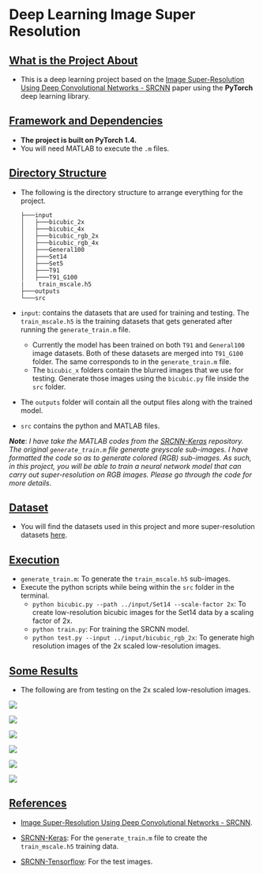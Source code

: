 # Deep Learning Image Super Resolution



## <u>What is the Project About</u>

* This is a deep learning project based on the [Image Super-Resolution Using Deep Convolutional Networks - SRCNN](http://mmlab.ie.cuhk.edu.hk/projects/SRCNN.html) paper using the **PyTorch** deep learning library.



## <u>Framework and Dependencies</u>

* **The project is built on PyTorch 1.4.** 
* You will need MATLAB to execute the `.m` files.



## <u>Directory Structure</u>

* The following is the directory structure to arrange everything for the project.

  ```
  ├───input
  │   ├───bicubic_2x
  │   ├───bicubic_4x
  │   ├───bicubic_rgb_2x
  │   ├───bicubic_rgb_4x
  │   ├───General100
  │   ├───Set14
  │   ├───Set5
  │   ├───T91
  │   ├───T91_G100
  |    train_mscale.h5
  ├───outputs
  └───src
  ```

* `input`: contains the datasets that are used for training and testing. The `train_mscale.h5` is the training datasets that gets generated after running the `generate_train.m` file. 

  * Currently the model has been trained on both `T91` and `General100` image datasets. Both of these datasets are merged into `T91_G100` folder. The same corresponds to in the `generate_train.m` file.
  * The `bicubic_x` folders contain the blurred images that we use for testing. Generate those images using the `bicubic.py` file inside the `src` folder.

* The `outputs` folder will contain all the output files along with the trained model.

* `src` contains the python and MATLAB files.

***Note***: *I have take the MATLAB codes from the [SRCNN-Keras](https://github.com/YapengTian/SRCNN-Keras) repository. The original `generate_train.m` file generate greyscale sub-images. I have formatted the code so as to generate colored (RGB) sub-images. As such, in this project, you will be able to train a neural network model that can carry out super-resolution on RGB images.*  *Please go through the code for more details*.



## <u>Dataset</u>

* You will find the datasets used in this project and more super-resolution datasets [here](https://github.com/xinntao/BasicSR/wiki/Prepare-datasets-in-LMDB-format).



## <u>Execution</u>

* `generate_train.m`: To generate the `train_mscale.h5` sub-images.
* Execute the python scripts while being within the `src` folder in the terminal.
  * `python bicubic.py --path ../input/Set14 --scale-factor 2x`: To create low-resolution bicubic images for the Set14 data by a scaling factor of 2x.
  * `python train.py`: For training the SRCNN model.
  * `python test.py --input ../input/bicubic_rgb_2x`: To generate high resolution images of the 2x scaled low-resolution images.



## <u>Some Results</u>

* The following are from testing on the 2x scaled low-resolution images.

![](https://github.com/sovit-123/Deep-Learning-Image-Super-Resolution/blob/master/input/bicubic_rgb_2x/baboon.png?raw=true)

![](https://github.com/sovit-123/Deep-Learning-Image-Super-Resolution/blob/master/outputs/outputs_baboon.png?raw=true)

![](https://github.com/sovit-123/Deep-Learning-Image-Super-Resolution/blob/master/input/bicubic_rgb_2x/comic.png?raw=true)

![](https://github.com/sovit-123/Deep-Learning-Image-Super-Resolution/blob/master/outputs/outputs_comic.png?raw=true)

![](https://github.com/sovit-123/Deep-Learning-Image-Super-Resolution/blob/master/input/bicubic_rgb_2x/zebra.png?raw=true)

![](https://github.com/sovit-123/Deep-Learning-Image-Super-Resolution/blob/master/outputs/outputs_zebra.png?raw=true)





## <u>References</u>

* [Image Super-Resolution Using Deep Convolutional Networks - SRCNN](http://mmlab.ie.cuhk.edu.hk/projects/SRCNN.html).

* [ SRCNN-Keras](https://github.com/YapengTian/SRCNN-Keras): For the `generate_train.m` file to create the `train_mscale.h5` training data.
* [SRCNN-Tensorflow](https://github.com/jinsuyoo/SRCNN-Tensorflow): For the test images.

